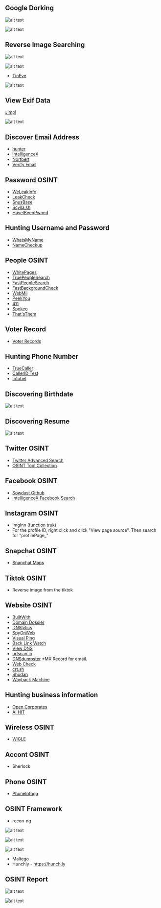 ## Google Dorking

![alt text](image-17.png)

![alt text](image-18.png)

## Reverse Image Searching

![alt text](image-19.png)

![alt text](image-20.png)

- [TinEye](https://tineye.com/)

![alt text](image-21.png)

## View Exif Data

[Jimpl](https://jimpl.com/)

![alt text](image-22.png)

## Discover Email Address

- [hunter](https://hunter.io/)
- [intelligenceX](https://phonebook.cz/)
- [Nortbert](https://app.voilanorbert.com)
- [Verify Email](https://email-checker.net/check)

## Password OSINT

- [WeLeakInfo](https://weleakinfo.to/v2/)
- [LeakCheck](https://leakcheck.io/)
- [SnusBase](https://snusbase.com/)
- [Scylla.sh](http://scylla.sh/)
- [HaveIBeenPwned](https://haveibeenpwned.com/)

## Hunting Username and Password

- [WhatsMyName](https://whatsmyname.app/)
- [NameCheckup](https://namecheckup.com/)

## People OSINT

- [WhitePages](https://www.whitepages.com/)
- [TruePeopleSearch](https://www.truepeoplesearch.com/)
- [FastPeopleSearch](https://www.fastpeoplesearch.com/)
- [FastBackgroundCheck](https://www.fastbackgroundcheck.com/)
- [WebMii](https://webmii.com/)
- [PeekYou](https://peekyou.com/)
- [411](https://www.411.com/)
- [Spokeo](https://www.spokeo.com/)
- [That'sThem](https://thatsthem.com/)

## Voter Record

- [Voter Records](https://www.voterrecords.com)

## Hunting Phone Number

- [TrueCaller](https://www.truecaller.com/)
- [CallerID Test](https://calleridtest.com/)
- [Infobel](https://infobel.com/)

## Discovering Birthdate

![alt text](image-23.png)

## Discovering Resume

![alt text](image-24.png)

## Twitter OSINT

- [Twitter Advanced Search](https://twitter.com/search-advanced)
- [OSINT Tool Collection](https://github.com/rmdir-rp/OSINT-twitter-tools)

## Facebook OSINT

- [Sowdust Github](https://sowsearch.info/)
- [IntelligenceX Facebook Search](https://intelx.io/tools?tab=facebook)

## Instagram OSINT

- [ImgInn](https://imginn.com/) (function truk)
- For the profile ID, right click and click "View page source". Then search for "profilePage_"

## Snapchat OSINT

- [Snapchat Maps](https://map.snapchat.com)

## Tiktok OSINT

- Reverse image from the tiktok

## Website OSINT

- [BuiltWith](https://builtwith.com/)
- [Domain Dossier](https://centralops.net/co/)
- [DNSlytics](https://dnslytics.com/reverse-ip)
- [SpyOnWeb](https://spyonweb.com/)
- [Visual Ping](https://visualping.io/)
- [Back Link Watch](http://backlinkwatch.com/index.php)
- [View DNS](https://viewdns.info/)
- [urlscan.io](https://urlscan.io/)
- [DNSdumpster](https://dnsdumpster.com/) *MX Record for email.
- [Web Check](https://web-check.as93.net/)
- [crt.sh](https://crt.sh/)
- [Shodan](https://shodan.io)
- [Wayback Machine](https://web.archive.org/)

## Hunting business information

- [Open Corporates](https://opencorporates.com/)
- [AI HIT](https://www.aihitdata.com/)

## Wireless OSINT

- [WiGLE](https://wigle.net/)

## Accont OSINT

- Sherlock

## Phone OSINT

- [PhoneInfoga](https://sundowndev.github.io/phoneinfoga/getting-started/install/)

## OSINT Framework

- recon-ng

![alt text](image-25.png)

![alt text](image-26.png)

![alt text](image-27.png)

- Maltego
- Hunchly - https://hunch.ly

## OSINT Report

![alt text](image-28.png)

![alt text](image-29.png)